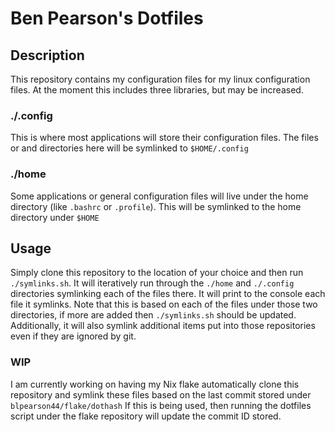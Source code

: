 # Ben Pearson's Dotfiles
## Description
This repository contains my configuration files for my linux configuration files. 
At the moment this includes three libraries, but may be increased.
### ./.config
This is where most applications will store their configuration files. The files or and directories here will be symlinked to `$HOME/.config`
### ./home
Some applications or general configuration files will live under the home directory (like `.bashrc` or `.profile`). This will be symlinked to the home directory under `$HOME`
## Usage
Simply clone this repository to the location of your choice and then run `./symlinks.sh`. It will iteratively run through the `./home` and `./.config` directories symlinking each of the files there. It will print to the console each file it symlinks. Note that this is based on each of the files under those two directories, if more are added then `./symlinks.sh` should be updated. Additionally, it will also symlink additional items put into those repositories even if they are ignored by git.
### WIP
I am currently working on having my Nix flake automatically clone this repository and symlink these files based on the last commit stored under `blpearson44/flake/dothash`
If this is being used, then running the dotfiles script under the flake repository will update the commit ID stored.
